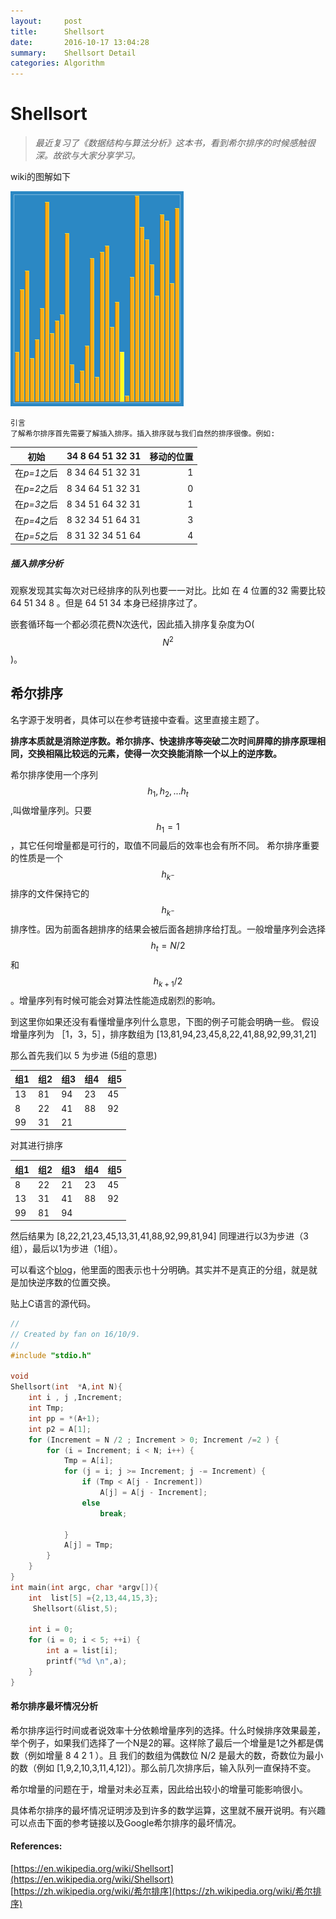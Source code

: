 ```yaml
---
layout:     post
title:      Shellsort
date:       2016-10-17 13:04:28
summary:    Shellsort Detail
categories: Algorithm
---
```



# Shellsort



> *最近复习了《数据结构与算法分析》这本书，看到希尔排序的时候感触很深。故欲与大家分享学习。*

wiki的图解如下

![img](https://raw.githubusercontent.com/19kka/19kka.github.io/master/images/Shellsort-Visual-feel.gif)



```
引言
了解希尔排序首先需要了解插入排序。插入排序就与我们自然的排序很像。例如:
```


|初始|34 8 64 51 32 31|移动的位置
|----|----------------|------:
|在*p=1*之后|8 34 64 51 32 31|1
|在*p=2*之后|8 34 64 51 32 31|0
|在*p=3*之后|8 34 51 64 32 31|1
|在*p=4*之后|8 32 34 51 64 31|3
|在*p=5*之后|8 31 32 34 51 64|4


##### 插入排序分析
观察发现其实每次对已经排序的队列也要一一对比。比如 在 4 位置的32 需要比较 64 51 34 8 。但是 64 51 34 本身已经排序过了。



嵌套循环每一个都必须花费N次迭代，因此插入排序复杂度为O($$ N^2 $$)。



## 希尔排序

名字源于发明者，具体可以在参考链接中查看。这里直接主题了。 
 
**排序本质就是消除逆序数。希尔排序、快速排序等突破二次时间屏障的排序原理相同，交换相隔比较远的元素，使得一次交换能消除一个以上的逆序数。**

希尔排序使用一个序列 $$ h_1,h_2 ,...h_t $$,叫做增量序列。只要 $$ h_1 = 1 $$ ，其它任何增量都是可行的，取值不同最后的效率也会有所不同。
希尔排序重要的性质是一个$$ h_{k^-} $$排序的文件保持它的$$ h_{k^-} $$排序性。因为前面各趟排序的结果会被后面各趟排序给打乱。一般增量序列会选择  $$ h_t = N/2  $$和$$ h_{k+1}/2  $$。增量序列有时候可能会对算法性能造成剧烈的影响。

到这里你如果还没有看懂增量序列什么意思，下图的例子可能会明确一些。
假设增量序列为 ［1，3，5］，排序数组为 [13,81,94,23,45,8,22,41,88,92,99,31,21]

那么首先我们以 5 为步进 (5组的意思)  

组1|组2|组3|组4|组5
---|---|---|---|---
13 |81| 94 |23| 45
8 | 22 |41| 88 |92  
99| 31| 21|||

对其进行排序    

组1|组2|组3|组4|组5
---|---|---|---|---
8 |22| 21 |23| 45
13 | 31 |41| 88 |92  
99| 81| 94|||

然后结果为 [8,22,21,23,45,13,31,41,88,92,99,81,94] 同理进行以3为步进（3组），最后以1为步进（1组）。

可以看这个[blog](http://bubkoo.com/2014/01/15/sort-algorithm/shell-sort/)，他里面的图表示也十分明确。其实并不是真正的分组，就是就是加快逆序数的位置交换。

贴上C语言的源代码。


```C
//
// Created by fan on 16/10/9.
//
#include "stdio.h"

void
Shellsort(int  *A,int N){
    int i , j ,Increment;
    int Tmp;
    int pp = *(A+1);
    int p2 = A[1];
    for (Increment = N /2 ; Increment > 0; Increment /=2 ) {
        for (i = Increment; i < N; i++) {
            Tmp = A[i];
            for (j = i; j >= Increment; j -= Increment) {
                if (Tmp < A[j - Increment])
                    A[j] = A[j - Increment];
                else
                    break;

            }
            A[j] = Tmp;
        }
    }
}
int main(int argc, char *argv[]){
    int  list[5] ={2,13,44,15,3};
     Shellsort(&list,5);

    int i = 0;
    for (i = 0; i < 5; ++i) {
        int a = list[i];
        printf("%d \n",a);
    }
}
```

#### 希尔排序最坏情况分析

希尔排序运行时间或者说效率十分依赖增量序列的选择。什么时候排序效果最差，举个例子，如果我们选择了一个N是2的幂。这样除了最后一个增量是1之外都是偶数（例如增量 8 4 2 1 ）。且 我们的数组为偶数位 N/2 是最大的数，奇数位为最小的数（例如 [1,9,2,10,3,11,4,12]）。那么前几次排序后，输入队列一直保持不变。

希尔增量的问题在于，增量对未必互素，因此给出较小的增量可能影响很小。

具体希尔排序的最坏情况证明涉及到许多的数学运算，这里就不展开说明。有兴趣可以点击下面的参考链接以及Google希尔排序的最坏情况。






#### References:  

[https://en.wikipedia.org/wiki/Shellsort](https://en.wikipedia.org/wiki/Shellsort)  
[https://zh.wikipedia.org/wiki/希尔排序](https://zh.wikipedia.org/wiki/希尔排序)